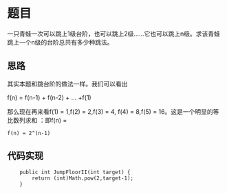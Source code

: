 # 题目

一只青蛙一次可以跳上1级台阶，也可以跳上2级……它也可以跳上n级。求该青蛙跳上一个n级的台阶总共有多少种跳法。

## 思路

其实本题和跳台阶的做法一样。我们可以看出

f(n) = f(n-1) + f(n-2) + ... +f(1)


那么现在再来看f(1) = 1,f(2) = 2,f(3) = 4,
f(4) = 8,f(5) = 16。这是一个明显的等比数列求和 ：即f(n) = 
```
f(n) = 2^(n-1)
```

## 代码实现


```
    public int JumpFloorII(int target) {
        return (int)Math.pow(2,target-1);
    }
```
